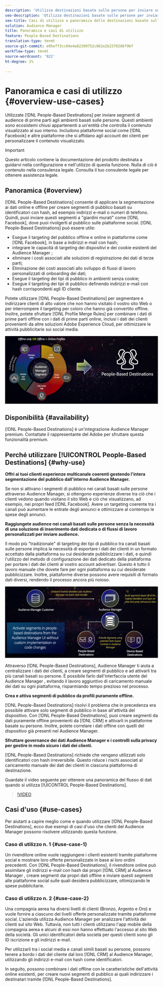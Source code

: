 ```yaml
---
description: 'Utilizza destinazioni basate sulle persone per inviare segmenti di pubblico di prime parti agli ambienti basati sulle persone. Questi ambienti sono ecosistemi chiusi appartenenti a un''entità che controlla il contenuto visualizzato al suo interno. Includono piattaforme social come Facebook e altre piattaforme che si basano sugli account dei clienti per personalizzare il contenuto visualizzato. '
seo-description: 'Utilizza destinazioni basate sulle persone per inviare segmenti di pubblico di prime parti agli ambienti basati sulle persone. Questi ambienti sono ecosistemi chiusi appartenenti a un''entità che controlla il contenuto visualizzato al suo interno. Includono piattaforme social come Facebook e altre piattaforme che si basano sugli account dei clienti per personalizzare il contenuto visualizzato.  '
seo-title: Casi di utilizzo e panoramica delle destinazioni basate sulle persone
solution: Audience Manager
title: Panoramica e casi di utilizzo
feature: People-Based Destinations
translation-type: tm+mt
source-git-commit: e05eff3cc04e4a82399752c862e2b2370286f96f
workflow-type: tm+mt
source-wordcount: '922'
ht-degree: 1%

---
```



# Panoramica e casi di utilizzo {#overview-use-cases}

Utilizzate [!DNL People-Based Destinations] per inviare segmenti di audience di prime parti agli ambienti basati sulle persone. Questi ambienti sono ecosistemi chiusi appartenenti a un&#39;entità che controlla il contenuto visualizzato al suo interno. Includono piattaforme social come [!DNL Facebook] e altre piattaforme che si affidano agli account dei clienti per personalizzare il contenuto visualizzato.

>[!IMPORTANT]
>Questo articolo contiene la documentazione del prodotto destinata a guidarvi nella configurazione e nell&#39;utilizzo di questa funzione. Nulla di ciò è contenuto nella consulenza legale. Consulta il tuo consulente legale per ottenere assistenza legale.

## Panoramica {#overview}

[!DNL People-Based Destinations] consente di applicare la segmentazione ai dati online e offline per creare segmenti di pubblico basati su identificatori [ ](people-based-destinations-prerequisites.md#hashing-requirements)con hash, ad esempio indirizzi e-mail o numeri di telefono. Quindi, puoi inviare questi segmenti a &quot;giardini murati&quot; come [!DNL Facebook], dove puoi rivolgerti al pubblico sulle piattaforme social. [!DNL People-Based Destinations] può essere utile:

* Esegue il targeting del pubblico offline e online in piattaforme come [!DNL Facebook], in base a indirizzi e-mail con hash;
* integrare le capacità di targeting dei dispositivi e dei cookie esistenti del Audience Manager ;
* eliminare i costi associati alle soluzioni di registrazione dei dati di terze parti;
* Eliminazione dei costi associati allo sviluppo di flussi di lavoro personalizzati di onboarding dei dati;
* Esegue il targeting dei tipi di pubblico in ambienti senza cookie;
* Esegue il targeting dei tipi di pubblico definendo indirizzi e-mail con hash corrispondenti agli ID cliente.

Potete utilizzare [!DNL People-Based Destinations] per segmentare e indirizzare clienti di alto valore che non hanno visitato il vostro sito Web o per interrompere il targeting per coloro che hanno già convertito offline. Inoltre, potete sfruttare [!DNL Profile Merge Rules] per combinare i dati di prime parti offline con i dati di prime parti online, inclusi i dati dei clienti provenienti da altre soluzioni Adobe Experience Cloud, per ottimizzare le attività pubblicitarie sui social media.

![pbd-overview](assets/pbd-overview.png)

## Disponibilità {#availability}

[!DNL People-Based Destinations] è un&#39;integrazione  Audience Manager premium. Contattate il rappresentante del Adobe  per sfruttare questa funzionalità premium.

## Perché utilizzare [!UICONTROL People-Based Destinations] {#why-use}

**Offri ai tuoi clienti esperienze multicanale coerenti gestendo l&#39;intera segmentazione del pubblico dall&#39;interno  Audience Manager.**

Se non si attivano i segmenti di pubblico nei canali basati sulle persone attraverso  Audience Manager, si ottengono esperienze diverse tra ciò che i clienti vedono quando visitano il sito Web e ciò che visualizzano, ad esempio, nei propri feed [!DNL Facebook]. Avere un targeting coerente tra i canali può aumentare le entrate degli annunci e ottimizzare al contempo le spese degli annunci.

**Raggiungete audience nei canali basati sulle persone senza la necessità di una soluzione di inserimento dati dedicata o di flussi di lavoro personalizzati per inviare audience.**

Il modo più &quot;tradizionale&quot; di targeting dei tipi di pubblico tra canali basati sulle persone implica la necessità di esportare i dati dei clienti in un formato accettato dalla piattaforma su cui desiderate pubblicizzare i dati, e quindi l&#39;utilizzo del metodo di configurazione dei dati dedicato della piattaforma per portare i dati dei clienti al vostro account advertiser. Questo è tutto il lavoro manuale che dovete fare per ogni piattaforma su cui desiderate pubblicizzare. Inoltre, piattaforme diverse possono avere requisiti di formato dati diversi, rendendo il processo ancora più noioso.

![pbd-overview](assets/pbd-diagram.png)

Attraverso [!DNL People-Based Destinations],  Audience Manager ti aiuta a centralizzare i dati dei clienti, a creare segmenti di pubblico e ad attivarli tra più canali basati su persone. È possibile farlo dall&#39;interfaccia utente del Audience Manager , evitando il lavoro aggiuntivo di caricamento manuale dei dati su ogni piattaforma, risparmiando tempo prezioso nel processo.

**Crea e attiva segmenti di pubblico da profili puramente offline.**

[!DNL People-Based Destinations] risolvi il problema che in precedenza era possibile attivare solo segmenti di pubblico in base all&#39;attività del dispositivo. Con [!DNL People-Based Destinations], puoi creare segmenti da dati puramente offline provenienti da [!DNL CRM] e attivarli in piattaforme basate su persone. Inoltre, potete correlare i dati offline con quelli del dispositivo già presenti nel  Audience Manager.

**Sfruttare  governance dei dati  Audience Manager e i controlli sulla privacy per gestire in modo sicuro i dati dei clienti.**

[!DNL People-Based Destinations] richiede che vengano utilizzati solo identificatori con hash irreversibile. Questo riduce i rischi associati al caricamento manuale dei dati dei clienti in ciascuna piattaforma di destinazione.

Guardate il video seguente per ottenere una panoramica del flusso di dati quando si utilizza [!UICONTROL People-Based Destinations].

>[!VIDEO](https://video.tv.adobe.com/v/28968/)

## Casi d&#39;uso {#use-cases}

Per aiutarti a capire meglio come e quando utilizzare [!DNL People-Based Destinations], ecco due esempi di casi d&#39;uso che  clienti del Audience Manager possono risolvere utilizzando questa funzione.

### Caso di utilizzo n. 1 {#use-case-1}

Un rivenditore online vuole raggiungere i clienti esistenti tramite piattaforme social e mostrare loro offerte personalizzate in base ai loro ordini precedenti. Con [!DNL People-Based Destinations], il rivenditore online può assimilare gli indirizzi e-mail con hash dai propri [!DNL CRM] al Audience Manager , creare segmenti dai propri dati offline e inviare questi segmenti alle piattaforme social sulle quali desidera pubblicizzare, ottimizzando le spese pubblicitarie.

### Caso di utilizzo n. 2 {#use-case-2}

Una compagnia aerea ha diversi livelli di clienti (Bronzo, Argento e Oro) e vuole fornire a ciascuno dei livelli offerte personalizzate tramite piattaforme social. L&#39;azienda utilizza  Audience Manager per analizzare l&#39;attività dei clienti sul sito Web. Tuttavia, non tutti i clienti utilizzano l&#39;app mobile della compagnia aerea e alcuni di essi non hanno effettuato l&#39;accesso al sito Web della società. Gli unici identificatori della società per questi clienti sono gli ID iscrizione e gli indirizzi e-mail.

Per utilizzarli tra i social media e canali simili basati su persone, possono tenere a bordo i dati del cliente dal loro [!DNL CRM] al  Audience Manager, utilizzando gli indirizzi e-mail con hash come identificatori.

In seguito, possono combinare i dati offline con le caratteristiche dell&#39;attività online esistenti, per creare nuovi segmenti di pubblico ai quali indirizzare i destinatari tramite [!DNL People-Based Destinations].
